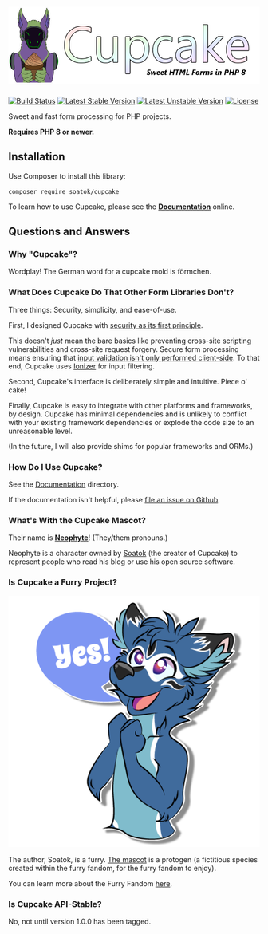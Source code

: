 # ![Cupcake](docs/headers/cupcake.png)

[![Build Status](https://github.com/soatok/cupcake/actions/workflows/ci.yml/badge.svg)](https://github.com/soatok/cupcake/actions)
[![Latest Stable Version](https://poser.pugx.org/soatok/cupcake/v/stable)](https://packagist.org/packages/soatok/cupcake)
[![Latest Unstable Version](https://poser.pugx.org/soatok/cupcake/v/unstable)](https://packagist.org/packages/soatok/cupcake)
[![License](https://poser.pugx.org/soatok/cupcake/license)](https://packagist.org/packages/soatok/cupcake)

Sweet and fast form processing for PHP projects.

**Requires PHP 8 or newer.**

## Installation

Use Composer to install this library:

```terminal
composer require soatok/cupcake
```

To learn how to use Cupcake, please see the **[Documentation](docs)** online.

## Questions and Answers

### Why "Cupcake"?

Wordplay! The German word for a cupcake mold is förmchen.

### What Does Cupcake Do That Other Form Libraries Don't?

Three things: Security, simplicity, and ease-of-use. 

First, I designed Cupcake with [security as its first principle](docs#-tenets-of-cupcake).

This doesn't *just* mean the bare basics like preventing cross-site scripting
vulnerabilities and cross-site request forgery. Secure form processing means ensuring that [input validation isn't only performed client-side](https://soatok.blog/2020/04/27/why-server-side-input-validation-matters/).
To that end, Cupcake uses [Ionizer](https://github.com/paragonie/ionizer) for input filtering.

Second, Cupcake's interface is deliberately simple and intuitive. Piece o' cake!

Finally, Cupcake is easy to integrate with other platforms and frameworks,
by design. Cupcake has minimal dependencies and is unlikely to conflict with
your existing framework dependencies or explode the code size to an unreasonable
level.

(In the future, I will also provide shims for popular frameworks and ORMs.)

### How Do I Use Cupcake?

See the [Documentation](docs) directory.

If the documentation isn't helpful, please
[file an issue on Github](https://github.com/soatok/cupcake/issues/new).

### What's With the Cupcake Mascot?

Their name is **[Neophyte](docs/Neophyte)**! (They/them pronouns.)

Neophyte is a character owned by [Soatok](https://soatok.blog)
(the creator of Cupcake) to represent people who read his blog or
use his open source software.

### Is Cupcake a Furry Project?

![**Yes!**](docs/Soatok/Soatok-Yes.png)

The author, Soatok, is a furry. [The mascot](docs/Neophyte)
is a protogen (a fictitious species created within the furry fandom,
for the furry fandom to enjoy).

You can learn more about the Furry Fandom [here](https://soatok.blog/2020/04/23/never-underestimate-the-furry-fandom/).

### Is Cupcake API-Stable?

No, not until version 1.0.0 has been tagged.
